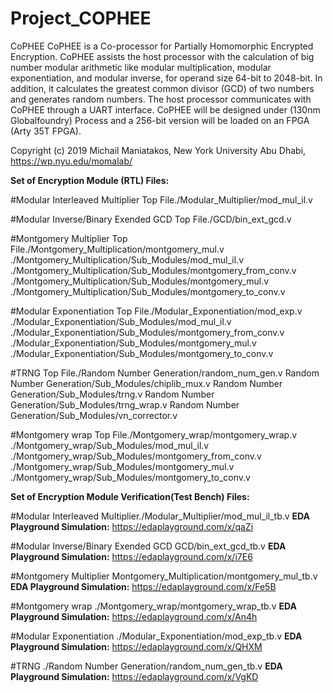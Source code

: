# Project_COPHEE
CoPHEE
CoPHEE is a Co-processor for Partially Homomorphic Encrypted Encryption. CoPHEE assists the host processor with the calculation of big number modular arithmetic like modular multiplication, modular exponentiation, and modular inverse, for operand size 64-bit to 2048-bit. In addition, it calculates the greatest common divisor (GCD) of two numbers and generates random numbers. The host processor communicates with CoPHEE through a UART interface. CoPHEE will be designed under  (130nm Globalfoundry) Process and a 256-bit version will be loaded on an FPGA (Arty 35T FPGA).

Copyright (c) 2019 Michail Maniatakos, New York University Abu Dhabi, https://wp.nyu.edu/momalab/

**Set of Encryption Module (RTL) Files:**

#Modular Interleaved Multiplier 
Top File./Modular_Multiplier/mod_mul_il.v

#Modular Inverse/Binary Exended GCD 
Top File./GCD/bin_ext_gcd.v

#Montgomery Multiplier
Top File./Montgomery_Multiplication/montgomery_mul.v
./Montgomery_Multiplication/Sub_Modules/mod_mul_il.v
./Montgomery_Multiplication/Sub_Modules/montgomery_from_conv.v
./Montgomery_Multiplication/Sub_Modules/montgomery_mul.v
./Montgomery_Multiplication/Sub_Modules/montgomery_to_conv.v

#Modular Exponentiation 
Top File./Modular_Exponentiation/mod_exp.v
./Modular_Exponentiation/Sub_Modules/mod_mul_il.v
./Modular_Exponentiation/Sub_Modules/montgomery_from_conv.v
./Modular_Exponentiation/Sub_Modules/montgomery_mul.v
./Modular_Exponentiation/Sub_Modules/montgomery_to_conv.v

#TRNG 
Top File./Random Number Generation/random_num_gen.v
Random Number Generation/Sub_Modules/chiplib_mux.v
Random Number Generation/Sub_Modules/trng.v
Random Number Generation/Sub_Modules/trng_wrap.v
Random Number Generation/Sub_Modules/vn_corrector.v

#Montgomery wrap
Top File./Montgomery_wrap/montgomery_wrap.v
./Montgomery_wrap/Sub_Modules/mod_mul_il.v
./Montgomery_wrap/Sub_Modules/montgomery_from_conv.v
./Montgomery_wrap/Sub_Modules/montgomery_mul.v
./Montgomery_wrap/Sub_Modules/montgomery_to_conv.v

**Set of Encryption Module Verification(Test Bench) Files:**

#Modular Interleaved Multiplier./Modular_Multiplier/mod_mul_il_tb.v
**EDA Playground Simulation:** https://edaplayground.com/x/qaZi

#Modular Inverse/Binary Exended GCD GCD/bin_ext_gcd_tb.v
**EDA Playground Simulation:** https://edaplayground.com/x/i7E6

#Montgomery Multiplier  Montgomery_Multiplication/montgomery_mul_tb.v
**EDA Playground Simulation:** https://edaplayground.com/x/Fe5B

#Montgomery wrap   ./Montgomery_wrap/montgomery_wrap_tb.v
**EDA Playground Simulation:** https://edaplayground.com/x/An4h

#Modular Exponentiation   ./Modular_Exponentiation/mod_exp_tb.v
**EDA Playground Simulation:** https://edaplayground.com/x/QHXM

#TRNG   ./Random Number Generation/random_num_gen_tb.v
**EDA Playground Simulation:** https://edaplayground.com/x/VgKD

